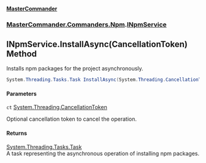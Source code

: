 #### [MasterCommander](MasterCommander.md 'MasterCommander')
### [MasterCommander.Commanders.Npm](MasterCommander.md#MasterCommander.Commanders.Npm 'MasterCommander.Commanders.Npm').[INpmService](INpmService.md 'MasterCommander.Commanders.Npm.INpmService')

## INpmService.InstallAsync(CancellationToken) Method

Installs npm packages for the project asynchronously.

```csharp
System.Threading.Tasks.Task InstallAsync(System.Threading.CancellationToken ct=default(System.Threading.CancellationToken));
```
#### Parameters

<a name='MasterCommander.Commanders.Npm.INpmService.InstallAsync(System.Threading.CancellationToken).ct'></a>

`ct` [System.Threading.CancellationToken](https://docs.microsoft.com/en-us/dotnet/api/System.Threading.CancellationToken 'System.Threading.CancellationToken')

Optional cancellation token to cancel the operation.

#### Returns
[System.Threading.Tasks.Task](https://docs.microsoft.com/en-us/dotnet/api/System.Threading.Tasks.Task 'System.Threading.Tasks.Task')  
A task representing the asynchronous operation of installing npm packages.